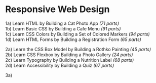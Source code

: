 # Responsive Web Design

1a) Learn HTML by Building a Cat Photo App <em>(71 parts)</em><br/>
1b) Learn Basic CSS by Building a Cafe Menu <em>(91 parts)</em><br/>
1c) Learn CSS Colors by Building a Set of Colored Markers <em>(94 parts)</em><br/>
1d) Learn HTML Forms by Building a Registration Form <em>(65 parts)</em><br/>

2a) Learn the CSS Box Model by Building a Rothko Painting <em>(45 parts)</em><br/>
2b) Learn CSS Flexbox by Building a Photo Gallery <em>(24 parts)</em><br/>
2c) Learn Typography by Building a Nutrition Label <em>(68 parts)</em><br/>
2d) Learn Accessibility by Building a Quiz <em>(67 parts)</em><br/>

3a)
